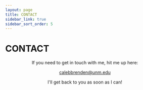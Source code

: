 ```yaml
---
layout: page
title: CONTACT
sidebar_link: true
sidebar_sort_order: 5
---
```


<h1 class="page-title">CONTACT</h1>

<p align="center">If you need to get in touch with me, hit me up here:</p> 

<p align="center"><a href="mailto:calebbrenden@unm.edu">calebbrenden@unm.edu</a></p>

<p align="center">I'll get back to you as soon as I can!</p>

<!--
<p align="center">I'll get back to you as soon as I can!</p>
<div id="formwrap">
	<a href="https://placeholder.com"><img src="http://via.placeholder.com/350x800"></a>
	<div id="formview">
		<form accept-charset="UTF-8" action="https://formkeep.com/f/XXXXXXXXXXXX" method="POST">
  			<input type="email" name="email" placeholder="Your Email">
  			<input type="text" name="name" placeholder="Your Name">
  			<input type="hidden" name="utf8" value="✓">
  			<button type="submit">Submit</button>
		</form>
	</div>
</div> -->
